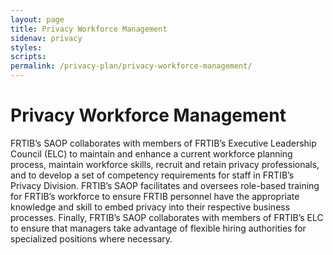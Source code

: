 ```yaml
---
layout: page
title: Privacy Workforce Management
sidenav: privacy
styles:
scripts:
permalink: /privacy-plan/privacy-workforce-management/
---
```

# Privacy Workforce Management

FRTIB’s SAOP collaborates with members of FRTIB’s Executive Leadership Council (ELC) to maintain and enhance a current workforce planning process, maintain workforce skills, recruit and retain privacy professionals, and to develop a set of competency requirements for staff in FRTIB’s Privacy Division. FRTIB’s SAOP facilitates and oversees role-based training for FRTIB’s workforce to ensure FRTIB personnel have the appropriate knowledge and skill to embed privacy into their respective business processes. Finally, FRTIB’s SAOP collaborates with members of FRTIB’s ELC to ensure that managers take advantage of flexible hiring authorities for specialized positions where necessary.
<!-- CONTENT END -->
